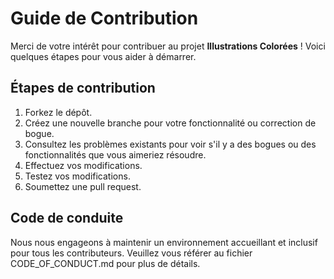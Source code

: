 # Guide de Contribution

Merci de votre intérêt pour contribuer au projet **Illustrations Colorées** ! Voici quelques étapes pour vous aider à démarrer.

## Étapes de contribution
1. Forkez le dépôt.
2. Créez une nouvelle branche pour votre fonctionnalité ou correction de bogue.
3. Consultez les problèmes existants pour voir s'il y a des bogues ou des fonctionnalités que vous aimeriez résoudre.
4. Effectuez vos modifications.
5. Testez vos modifications.
6. Soumettez une pull request.

## Code de conduite
Nous nous engageons à maintenir un environnement accueillant et inclusif pour tous les contributeurs. Veuillez vous référer au fichier CODE_OF_CONDUCT.md pour plus de détails.